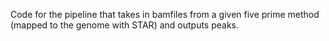 Code for the pipeline that takes in bamfiles from a given five prime method (mapped to the genome with STAR) and outputs peaks.
